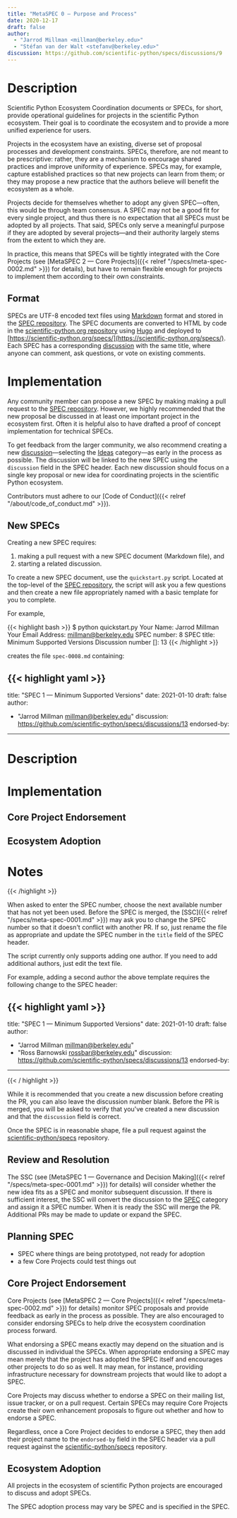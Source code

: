 ```yaml
---
title: "MetaSPEC 0 — Purpose and Process"
date: 2020-12-17
draft: false
author:
  - "Jarrod Millman <millman@berkeley.edu>"
  - "Stéfan van der Walt <stefanv@berkeley.edu>"
discussion: https://github.com/scientific-python/specs/discussions/9
---
```


# Description

Scientific Python Ecosystem Coordination documents or SPECs, for short, provide
operational guidelines for projects in the scientific Python ecosystem.
Their goal is to coordinate the ecosystem and to provide a more unified
experience for users.

Projects in the ecosystem have an existing, diverse set of proposal processes
and development constraints.
SPECs, therefore, are not meant to be prescriptive: rather, they are a
mechanism to encourage shared practices and improve uniformity of experience.
SPECs may, for example, capture established practices so that new projects can
learn from them; or they may propose a new practice that the authors believe
will benefit the ecosystem as a whole.

Projects decide for themselves whether to adopt any given SPEC—often, this
would be through team consensus.
A SPEC may not be a good fit for every single project, and thus there is no
expectation that all SPECs must be adopted by all projects.
That said, SPECs only serve a meaningful purpose if they are adopted by several
projects—and their authority largely stems from the extent to which they are.

In practice, this means that SPECs will be tightly integrated with the Core
Projects (see [MetaSPEC 2 — Core Projects]({{< relref
"/specs/meta-spec-0002.md" >}}) for details), but have to remain flexible enough
for projects to implement them according to their own constraints.

## Format

SPECs are UTF-8 encoded text files using
[Markdown](https://www.markdownguide.org/) format and stored in the [SPEC
repository](https://github.com/scientific-python/specs).
The SPEC documents are converted to HTML by code in the [scientific-python.org
repository](https://github.com/scientific-python/scientific-python.org/) using
[Hugo](https://gohugo.io/) and deployed to
[https://scientific-python.org/specs/](https://scientific-python.org/specs/).
Each SPEC has a corresponding
[discussion](https://github.com/scientific-python/specs/discussions/categories/specs)
with the same title, where anyone can comment, ask questions, or vote on
existing comments.

# Implementation

Any community member can propose a new SPEC by making making a pull request to
the [SPEC repository](https://github.com/scientific-python/specs).
However, we highly recommended that the new proposal be discussed
in at least one important project in the ecosystem first.
Often it is helpful also to have drafted a proof of concept implementation
for technical SPECs.

To get feedback from the larger community, we also recommend creating a new
[discussion](https://github.com/scientific-python/specs/discussions/new)—selecting the
[Ideas](https://github.com/scientific-python/specs/discussions/categories/ideas)
category—as early in the process as possible.
The discussion will be linked to the new SPEC using the `discussion`
field in the SPEC header.
Each new discussion should focus on a single key proposal or new idea for
coordinating projects in the scientific Python ecosystem.

Contributors must adhere to our [Code of Conduct]({{< relref
"/about/code_of_conduct.md" >}}).

## New SPECs

Creating a new SPEC requires:

1. making a pull request with a new SPEC document (Markdown file), and
2. starting a related discussion.

To create a new SPEC document, use the `quickstart.py` script.
Located at the top-level of the [SPEC
repository](https://github.com/scientific-python/specs),
the script will ask you a few questions and then create a new file
appropriately named with a basic template for you to complete.

For example,

<!-- prettier-ignore-start -->
{{< highlight bash >}}
$ python quickstart.py
Your Name: Jarrod Millman
Your Email Address: millman@berkeley.edu
SPEC number: 8
SPEC title: Minimum Supported Versions
Discussion number []: 13
{{< /highlight >}}
<!-- prettier-ignore-end -->

creates the file `spec-0008.md` containing:

<!-- prettier-ignore-start -->
{{< highlight yaml >}}
---
title: "SPEC 1 — Minimum Supported Versions"
date: 2021-01-10
draft: false
author:
  - "Jarrod Millman <millman@berkeley.edu>"
discussion: https://github.com/scientific-python/specs/discussions/13
endorsed-by:
---

# Description

<!--
Briefly and clearly describe the proposal.
Explain the general need and the advantages of this specific proposal.
If relevant, include examples of how the new functionality would be
used, intended use-cases, and pseudo-code illustrating its use.
-->

# Implementation

<!--
Discuss how this would be implemented.
-->

## Core Project Endorsement

<!--
Discuss what it means for a core project to endorse this SPEC.
-->

## Ecosystem Adoption

<!--
Discuss what it means for a project to adopt this SPEC.
-->

# Notes

<!--
Include a bulleted list of annotated links, comments, and other ancillary
information as needed.
-->

{{< /highlight >}}
<!-- prettier-ignore-end -->

When asked to enter the SPEC number, choose the next available number that
has not yet been used.
Before the SPEC is merged, the [SSC]({{< relref "/specs/meta-spec-0001.md" >}})
may ask you to change the SPEC number so that it doesn't conflict with another
PR.
If so, just rename the file as appropriate and update the SPEC number in the
`title` field of the SPEC header.

The script currently only supports adding one author.
If you need to add additional authors, just edit the text file.

For example, adding a second author the above template requires the following
change to the SPEC header:

<!-- prettier-ignore-start -->
{{< highlight yaml >}}
---
title: "SPEC 1 — Minimum Supported Versions"
date: 2021-01-10
draft: false
author:
  - "Jarrod Millman <millman@berkeley.edu>"
  - "Ross Barnowski <rossbar@berkeley.edu>"
discussion: https://github.com/scientific-python/specs/discussions/13
endorsed-by:
---
{{< / highlight >}}
<!-- prettier-ignore-end -->

While it is recommended that you create a new discussion before creating the PR,
you can also leave the discussion number blank.
Before the PR is merged, you will be asked to verify that you've created a
new discussion and that the `discussion` field is correct.

Once the SPEC is in reasonable shape, file a pull request against the
[scientific-python/specs](https://github.com/scientific-python/specs)
repository.

## Review and Resolution

The SSC (see [MetaSPEC 1 — Governance and Decision Making]({{< relref
"/specs/meta-spec-0001.md" >}}) for details) will consider whether the new idea
fits as a SPEC and monitor subsequent discussion.
If there is sufficient interest, the SSC will convert the discussion to the
[SPEC](https://github.com/scientific-python/specs/discussions/categories/specs)
category and assign it a SPEC number.
When it is ready the SSC will merge the PR.
Additional PRs may be made to update or expand the SPEC.

## Planning SPEC

- SPEC where things are being prototyped, not ready for adoption
- a few Core Projects could test things out

## Core Project Endorsement

Core Projects (see [MetaSPEC 2 — Core Projects]({{< relref
"/specs/meta-spec-0002.md" >}}) for details) monitor SPEC proposals and provide
feedback as early in the process as possible.
They are also encouraged to consider endorsing SPECs to help drive the ecosystem
coordination process forward.

What endorsing a SPEC means exactly may depend on the situation and is
discussed in individual the SPECs.
When appropriate endorsing a SPEC may mean merely that the project has
adopted the SPEC itself and encourages other projects to do so as well.
It may mean, for instance, providing infrastructure necessary for downstream
projects that would like to adopt a SPEC.

Core Projects may discuss whether to endorse a SPEC on their mailing list,
issue tracker, or on a pull request.
Certain SPECs may require Core Projects create their own enhancement
proposals to figure out whether and how to endorse a SPEC.

Regardless, once a Core Project decides to endorse a SPEC, they then add their project
name to the `endorsed-by` field in the SPEC header via a pull request against
the [scientific-python/specs](https://github.com/scientific-python/specs)
repository.

## Ecosystem Adoption

All projects in the ecosystem of scientific Python projects are encouraged to
discuss and adopt SPECs.

The SPEC adoption process may vary be SPEC and is specified in the SPEC.
